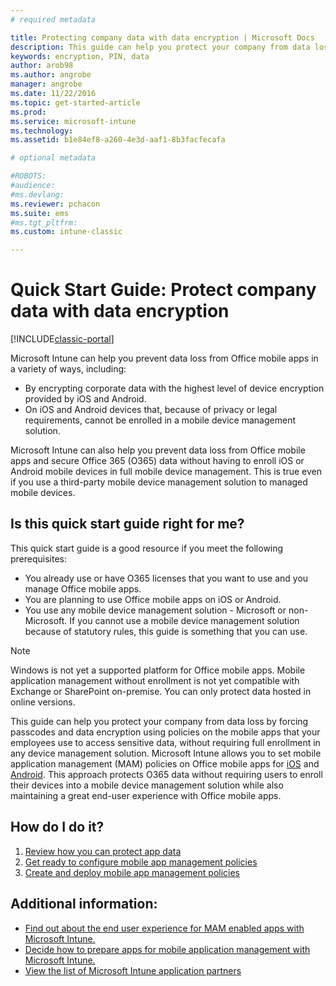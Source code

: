 ```yaml
---
# required metadata

title: Protecting company data with data encryption | Microsoft Docs
description: This guide can help you protect your company from data loss by forcing a passcode and data encryption using a policy on  mobile apps.
keywords: encryption, PIN, data
author: arob98ms.author: angrobe
manager: angrobe
ms.date: 11/22/2016
ms.topic: get-started-article
ms.prod:
ms.service: microsoft-intune
ms.technology:
ms.assetid: b1e84ef8-a260-4e3d-aaf1-8b3facfecafa

# optional metadata

#ROBOTS:
#audience:
#ms.devlang:
ms.reviewer: pchacon
ms.suite: ems
#ms.tgt_pltfrm:
ms.custom: intune-classic

---
```


# Quick Start Guide: Protect company data with data encryption

[!INCLUDE[classic-portal](../includes/classic-portal.md)]

Microsoft Intune can help you prevent data loss from Office mobile apps in a variety of ways, including:
- By encrypting corporate data with the highest level of device encryption provided by iOS and Android.
- On iOS and Android devices that, because of privacy or legal requirements, cannot be enrolled in a mobile device management solution.

Microsoft Intune can also help you prevent data loss from Office mobile apps and secure Office 365 (O365) data without having to enroll iOS or Android mobile devices in full mobile device management. This is true even if you use a third-party mobile device management solution to managed mobile devices.

## Is this quick start guide right for me?
This quick start guide is a good resource if you meet the following prerequisites:
- You already use or have O365 licenses that you want to use and you manage Office mobile apps.
- You are planning to use Office mobile apps on iOS or Android.
- You use any mobile device management solution - Microsoft or non-Microsoft. If you cannot use a mobile device management solution because of statutory rules, this guide is something that you can use.

> [!NOTE]
> Windows is not yet a supported platform for Office mobile apps. Mobile application management without enrollment is not yet compatible with Exchange or SharePoint on-premise. You can only protect data hosted in online versions.

This guide can help you protect your company from data loss by forcing passcodes and data encryption using policies on the mobile apps that your employees use to access sensitive data, without requiring full enrollment in any device management solution. Microsoft Intune allows you to set mobile application management (MAM) policies on Office mobile apps for [iOS](https://products.office.com/en-us/mobile/office-mobile-apps-for-ios) and [Android](https://products.office.com/en-us/mobile/office-mobile-apps-for-android). This approach protects O365 data without requiring users to enroll their devices into a mobile device management solution while also maintaining a great end-user experience with Office mobile apps.

## How do I do it?
1.	[Review how you can protect app data](/intune/deploy-use/protect-app-data-using-mobile-app-management-policies-with-microsoft-intune)
2.	[Get ready to configure mobile app management policies](/intune/deploy-use/get-ready-to-configure-mobile-app-management-policies-with-microsoft-intune)
3.	[Create and deploy mobile app management policies](/intune/deploy-use/create-and-deploy-mobile-app-management-policies-with-microsoft-intune)

## Additional information:
- [Find out about the end user experience for MAM enabled apps with Microsoft Intune.](/intune/deploy-use/end-user-experience-for-mam-enabled-apps-with-microsoft-intune)
- [Decide how to prepare apps for mobile application management with Microsoft Intune.](/intune/deploy-use/decide-how-to-prepare-apps-for-mobile-application-management-with-microsoft-intune)
- [View the list of Microsoft Intune application partners](https://www.microsoft.comcloud-platform/microsoft-intune-partners)
